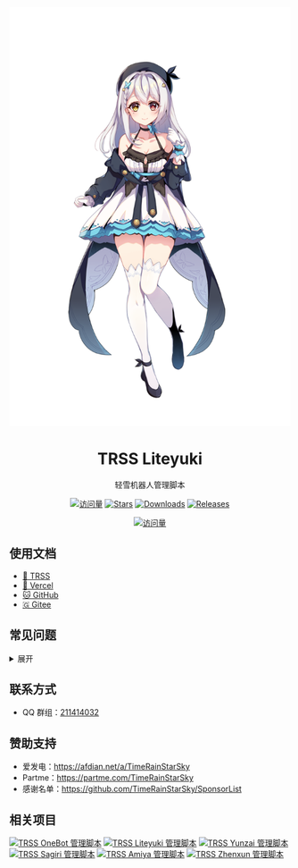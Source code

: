 <div align="center">

<a href="https://moegirl.org.cn/苏半夏">
  <picture>
    <source media="(prefers-color-scheme: dark)" srcset="Picture/苏半夏D.png">
    <img alt="苏半夏" src="Picture/苏半夏.png">
  </picture>
</a>

# TRSS Liteyuki

轻雪机器人管理脚本

[![访问量](https://visitor-badge.glitch.me/badge?page_id=TimeRainStarSky.TRSS_Liteyuki&right_color=red&left_text=访%20问%20量)](https://github.com/TimeRainStarSky/TRSS_Liteyuki)
[![Stars](https://img.shields.io/github/stars/TimeRainStarSky/TRSS_Liteyuki?color=yellow&label=收藏)](../../stargazers)
[![Downloads](https://img.shields.io/github/downloads/TimeRainStarSky/TRSS_Liteyuki/total?color=blue&label=下载)](Install.sh)
[![Releases](https://img.shields.io/github/v/release/TimeRainStarSky/TRSS_Liteyuki?color=green&label=发行版)](../../releases/latest)

[![访问量](https://profile-counter.glitch.me/TimeRainStarSky-TRSS_Liteyuki/count.svg)](https://github.com/TimeRainStarSky/TRSS_Liteyuki)

</div>

## 使用文档

- [🌌 TRSS](https://TRSS.me)
- [🔼 Vercel](https://TRSS-Script.Vercel.app)
- [🐱 GitHub](https://TimeRainStarSky.GitHub.io/TRSS_Script)
- [🇬 Gitee](https://Gitee.com/TimeRainStarSky/TRSS_Script)

## 常见问题

<details><summary>展开</summary>

- 问：发消息错误：46
- 答：账号被风控

- 问：无法连接到反向 WebSocket Universal 服务器
- 答：请确认 Liteyuki 正常运行并启动了 Uvicorn WebSocket 服务器

- 问：address already in use
- 答：端口被占用，请尝试停止占用进程、重启设备，或修改配置文件，更改端口

- 问：卡在正在启动进度条
- 答：tmux 问题，请尝试重启设备或前台启动

- 问：[server exited unexpectedly]
- 答：tmux 进程意外退出，可能是系统资源不足引起的，如果在 Termux 中经常出现，请检查设置：电池优化、后台运行权限

- 问：未能同步所有数据库（无法锁定数据库）
- 答：`rm /var/lib/pacman/db.lck`

- 问：无法提交处理（无效或已损坏的软件包）
- 答：`pacman -Syy archlinux-keyring`

- 问：我有其他问题
- 答：提供详细问题描述，通过下方 联系方式 反馈问题

</details>

## 联系方式

- QQ 群组：[211414032](https://jq.qq.com/?k=QU1xGLEB)

## 赞助支持

- 爱发电：<https://afdian.net/a/TimeRainStarSky>
- Partme：<https://partme.com/TimeRainStarSky>
- 感谢名单：<https://github.com/TimeRainStarSky/SponsorList>

## 相关项目

[![TRSS OneBot 管理脚本](https://github-readme-stats.vercel.app/api/pin/?username=TimeRainStarSky&repo=TRSS_OneBot&show_owner=true)](../../../TRSS_OneBot)
[![TRSS Liteyuki 管理脚本](https://github-readme-stats.vercel.app/api/pin/?username=TimeRainStarSky&repo=TRSS_Liteyuki&show_owner=true)](../../../TRSS_Liteyuki)
[![TRSS Yunzai 管理脚本](https://github-readme-stats.vercel.app/api/pin/?username=TimeRainStarSky&repo=TRSS_Yunzai&show_owner=true)](../../../TRSS_Yunzai)
[![TRSS Sagiri 管理脚本](https://github-readme-stats.vercel.app/api/pin/?username=TimeRainStarSky&repo=TRSS_Sagiri&show_owner=true)](../../../TRSS_Sagiri)
[![TRSS Amiya 管理脚本](https://github-readme-stats.vercel.app/api/pin/?username=TimeRainStarSky&repo=TRSS_Amiya&show_owner=true)](../../../TRSS_Amiya)
[![TRSS Zhenxun 管理脚本](https://github-readme-stats.vercel.app/api/pin/?username=TimeRainStarSky&repo=TRSS_Zhenxun&show_owner=true)](../../../TRSS_Zhenxun)
